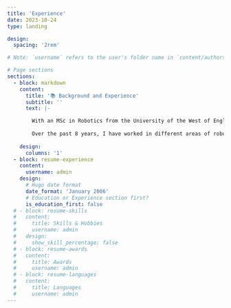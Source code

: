 ```yaml
---
title: 'Experience'
date: 2023-10-24
type: landing

design:
  spacing: '2rem'

# Note: `username` refers to the user's folder name in `content/authors/`

# Page sections
sections:
  - block: markdown
    content:
      title: '📚 Background and Experience'
      subtitle: ''
      text: |-

        With an MSc in Robotics from the University of the West of England Bristol, UK and a B.Tech in Mechatronics Engineering from SRM Institute of Science and Technology, India complemented by a semester of collaborative research at Tokai University in Japan, I bring a rigorous interdisciplinary skill set, hands-on innovation experience, and a proven track record of thriving in diverse international research settings.
        
        Over the past 8 years, I have worked in different areas of robotics, including aerial robotics, marine robotics, bio-inspired robotics, and human-robot interaction. Recently, my focus has shifted towards safe motion planning and control for dexterity and locomotion of dynamical systems.
        
    design:
      columns: '1'
  - block: resume-experience
    content:
      username: admin
    design:
      # Hugo date format
      date_format: 'January 2006'
      # Education or Experience section first?
      is_education_first: false
  # - block: resume-skills
  #   content:
  #     title: Skills & Hobbies
  #     username: admin
  #   design:
  #     show_skill_percentage: false
  # - block: resume-awards
  #   content:
  #     title: Awards
  #     username: admin
  # - block: resume-languages
  #   content:
  #     title: Languages
  #     username: admin
---
```

